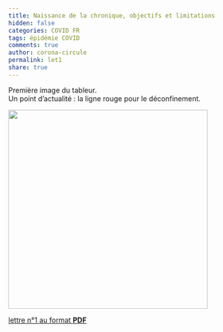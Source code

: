 ```yaml
---
title: Naissance de la chronique, objectifs et limitations
hidden: false
categories: COVID FR
tags: épidémie COVID 
comments: true
author: corona-circule
permalink: let1
share: true
---
```


<link rel="stylesheet" href="../assets/css/style.css">

Première image du tableur.<br/>
Un point d’actualité : la ligne rouge pour le déconfinement.<br/>

<img src='/lettres/images/img-01.png' width='400px'/>

[lettre n°1 au format __PDF__](/lettres/resources/pdf/lettre-01.pdf)

